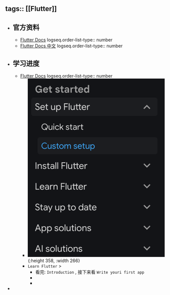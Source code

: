 tags:: [[Flutter]]
---

- ## 官方资料
	- [Flutter Docs](https://docs.flutter.dev/)
	  logseq.order-list-type:: number
	- [Flutter Docs 中文](https://docs.flutter.cn/)
	  logseq.order-list-type:: number
- ## 学习进度
	- [Flutter Docs](https://docs.flutter.dev/)
	  logseq.order-list-type:: number
		- ![image.png](../assets/image_1760465543924_0.png){:height 358, :width 266}
		- `Learn Flutter` >
			- 看完: `Introduction` , 接下来看 `Write youri first app`
			-
			-
-